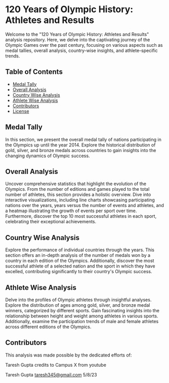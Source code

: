 # 120 Years of Olympic History: Athletes and Results

Welcome to the "120 Years of Olympic History: Athletes and Results" analysis repository. Here, we delve into the captivating journey of the Olympic Games over the past century, focusing on various aspects such as medal tallies, overall analysis, country-wise insights, and athlete-specific trends.

## Table of Contents

- [Medal Tally](#medal-tally)
- [Overall Analysis](#overall-analysis)
- [Country Wise Analysis](#country-wise-analysis)
- [Athlete Wise Analysis](#athlete-wise-analysis)
- [Contributors](#contributors)
- [License](#license)

## Medal Tally

In this section, we present the overall medal tally of nations participating in the Olympics up until the year 2014. Explore the historical distribution of gold, silver, and bronze medals across countries to gain insights into the changing dynamics of Olympic success.

## Overall Analysis

Uncover comprehensive statistics that highlight the evolution of the Olympics. From the number of editions and games played to the total number of athletes, this section provides a holistic overview. Dive into interactive visualizations, including line charts showcasing participating nations over the years, years versus the number of events and athletes, and a heatmap illustrating the growth of events per sport over time. Furthermore, discover the top 10 most successful athletes in each sport, celebrating their exceptional achievements.

## Country Wise Analysis

Explore the performance of individual countries through the years. This section offers an in-depth analysis of the number of medals won by a country in each edition of the Olympics. Additionally, discover the most successful athlete of a selected nation and the sport in which they have excelled, contributing significantly to their country's Olympic success.

## Athlete Wise Analysis

Delve into the profiles of Olympic athletes through insightful analyses. Explore the distribution of ages among gold, silver, and bronze medal winners, categorized by different sports. Gain fascinating insights into the relationship between height and weight among athletes in various sports. Additionally, examine the participation trends of male and female athletes across different editions of the Olympics.

## Contributors

This analysis was made possible by the dedicated efforts of:

Taresh Gupta 
credits to Campus X from youtube




Taresh Gupta
taresh345@gmail.com
5/8/23

